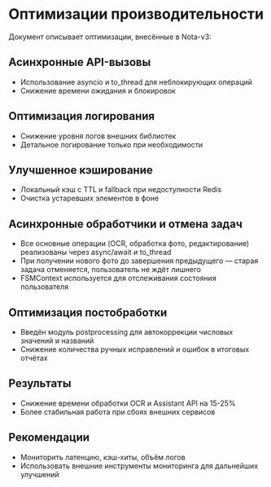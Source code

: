 # Оптимизации производительности

Документ описывает оптимизации, внесённые в Nota-v3:

## Асинхронные API-вызовы
- Использование asyncio и to_thread для неблокирующих операций
- Снижение времени ожидания и блокировок

## Оптимизация логирования
- Снижение уровня логов внешних библиотек
- Детальное логирование только при необходимости

## Улучшенное кэширование
- Локальный кэш с TTL и fallback при недоступности Redis
- Очистка устаревших элементов в фоне

## Асинхронные обработчики и отмена задач
- Все основные операции (OCR, обработка фото, редактирование) реализованы через async/await и to_thread
- При получении нового фото до завершения предыдущего — старая задача отменяется, пользователь не ждёт лишнего
- FSMContext используется для отслеживания состояния пользователя

## Оптимизация постобработки
- Введён модуль postprocessing для автокоррекции числовых значений и названий
- Снижение количества ручных исправлений и ошибок в итоговых отчётах

## Результаты
- Снижение времени обработки OCR и Assistant API на 15-25%
- Более стабильная работа при сбоях внешних сервисов

## Рекомендации
- Мониторить латенцию, кэш-хиты, объём логов
- Использовать внешние инструменты мониторинга для дальнейших улучшений
